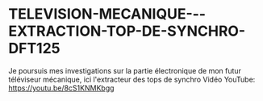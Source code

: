 # TELEVISION-MECANIQUE---EXTRACTION-TOP-DE-SYNCHRO-DFT125
Je poursuis mes investigations sur la partie électronique de mon futur téléviseur mécanique, ici l'extracteur des tops de synchro
Vidéo YouTube: https://youtu.be/8cS1KNMKbgg


